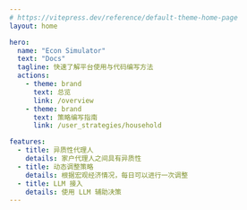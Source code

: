 ```yaml
---
# https://vitepress.dev/reference/default-theme-home-page
layout: home

hero:
  name: "Econ Simulator"
  text: "Docs"
  tagline: 快速了解平台使用与代码编写方法
  actions:
    - theme: brand
      text: 总览
      link: /overview
    - theme: brand
      text: 策略编写指南
      link: /user_strategies/household

features:
  - title: 异质性代理人
    details: 家户代理人之间具有异质性
  - title: 动态调整策略
    details: 根据宏观经济情况，每日可以进行一次调整
  - title: LLM 接入
    details: 使用 LLM 辅助决策
---
```


